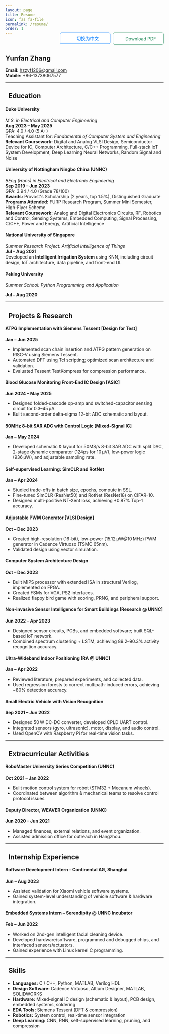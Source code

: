 ```yaml
---
layout: page
title: Resume
icon: fas fa-file
permalink: /resume/
order: 1
---
```


<div style="display: flex; justify-content: flex-end; gap: 0.5rem; margin-top: -1.5rem; margin-bottom: 1rem;">
  <button id="toggle-lang"
          style="width: 160px; height: 36px; font-size: 14px; border: 1px solid #007bff; background: white; color: #007bff; border-radius: 5px; display: flex; align-items: center; justify-content: center; gap: 6px; cursor: pointer;">
    <i class="fas fa-language"></i> &nbsp; <span id="toggle-lang-text">切换为中文</span>
  </button>
  <a href="{{ '/assets/files/resume_cn.pdf' | relative_url }}"
     download
     id="download-btn"
     style="width: 160px; height: 36px; font-size: 14px; border: 1px solid #198754; background: white; color: #198754; border-radius: 5px; display: flex; align-items: center; justify-content: center; gap: 6px; text-decoration: none;">
    <i class="fas fa-file-download"></i> &nbsp; <span id="download-text">Download PDF</span>
  </a>
</div>


<div id="lang-en" markdown="1">

## Yunfan Zhang

**Email:** hzzyf1206@gmail.com  
**Mobile:** +86-13738067577

---

## <i class="fas fa-graduation-cap"></i> &nbsp; **Education**

#### **Duke University**  
*M.S. in Electrical and Computer Engineering*  
**Aug 2023 – May 2025**  
GPA: 4.0 / 4.0 (5 A+)  
Teaching Assistant for: *Fundamental of Computer System and Engineering*  
**Relevant Coursework:** Digital and Analog VLSI Design, Semiconductor Device for IC, Computer Architecture, C/C++ Programming, Full-stack IoT System Development, Deep Learning Neural Networks, Random Signal and Noise

#### **University of Nottingham Ningbo China (UNNC)**  
*BEng (Hons) in Electrical and Electronic Engineering*  
**Sep 2019 – Jun 2023**  
GPA: 3.94 / 4.0 (Grade 78/100)  
**Awards:** Provost's Scholarship (2 years, top 1.5%), Distinguished Graduate  
**Programs Attended:** FURP Research Program, Summer Mini Semester, High-Flyer Scheme  
**Relevant Coursework:** Analog and Digital Electronics Circuits, RF, Robotics and Control, Sensing Systems, Embedded Computing, Signal Processing, C/C++, Power and Energy, Artificial Intelligence

#### **National University of Singapore**  
*Summer Research Project: Artificial Intelligence of Things*  
**Jul – Aug 2021**  
Developed an **Intelligent Irrigation System** using KNN, including circuit design, IoT architecture, data pipeline, and front-end UI.

#### **Peking University**  
*Summer School: Python Programming and Application*  

**Jul – Aug 2020**

---

## <i class="fas fa-flask"></i> &nbsp; **Projects & Research**

#### **ATPG Implementation with Siemens Tessent [Design for Test]** 
**Jan – Jun 2025**  
- Implemented scan chain insertion and ATPG pattern generation on RISC-V using Siemens Tessent.  
- Automated DFT using Tcl scripting; optimized scan architecture and validation.  
- Evaluated Tessent TestKompress for compression performance.

#### **Blood Glucose Monitoring Front-End IC Design [ASIC]**
**Jun 2024 – May 2025**  
- Designed folded-cascode op-amp and switched-capacitor sensing circuit for 0.3–45 μA.  
- Built second-order delta-sigma 12-bit ADC schematic and layout.

#### **50MHz 8-bit SAR ADC with Control Logic [Mixed-Signal IC]**
**Jan – May 2024**  
- Developed schematic & layout for 50MS/s 8-bit SAR ADC with split DAC, 2-stage dynamic comparator (124ps for 10 μV), low-power logic (936 μW), and adjustable sampling rate.

#### **Self-supervised Learning: SimCLR and RotNet**  
**Jan – Apr 2024**  
- Studied trade-offs in batch size, epochs, compute in SSL.  
- Fine-tuned SimCLR (ResNet50) and RotNet (ResNet18) on CIFAR-10.  
- Designed multi-positive NT-Xent loss, achieving +0.87% Top-1 accuracy.

#### **Adjustable PWM Generator [VLSI Design]**
**Oct – Dec 2023**  
- Created high-resolution (16-bit), low-power (15.12 μW@10 MHz) PWM generator in Cadence Virtuoso (TSMC 65nm).  
- Validated design using vector simulation.

#### **Computer System Architecture Design**  
**Oct – Dec 2023**  
- Built MIPS processor with extended ISA in structural Verilog, implemented on FPGA.  
- Created FSMs for VGA, PS2 interfaces.  
- Realized flappy bird game with scoring, PRNG, and peripheral support.

#### **Non-invasive Sensor Intelligence for Smart Buildings [Research @ UNNC]**  
**Jun 2022 – Apr 2023**  
- Designed sensor circuits, PCBs, and embedded software; built SQL-based IoT network.  
- Combined spectrum clustering + LSTM, achieving 89.2–90.3% activity recognition accuracy.

#### **Ultra-Wideband Indoor Positioning [RA @ UNNC]**  
**Jan – Apr 2022**  
- Reviewed literature, prepared experiments, and collected data.  
- Used regression forests to correct multipath-induced errors, achieving ~80% detection accuracy.

#### **Small Electric Vehicle with Vision Recognition**  
**Sep 2021 – Jun 2022**  
- Designed 50 W DC-DC converter, developed CPLD UART control.  
- Integrated sensors (gyro, ultrasonic), motor, display, and audio control.  
- Used OpenCV with Raspberry Pi for real-time vision tasks.

---

## <i class="fas fa-users"></i> &nbsp; **Extracurricular Activities**

#### **RoboMaster University Series Competition (UNNC)**  
**Oct 2021 – Jan 2022**  
- Built motion control system for robot (STM32 + Mecanum wheels).  
- Coordinated between algorithm & mechanical teams to resolve control protocol issues.

#### **Deputy Director, WEAVER Organization (UNNC)**  
**Jun 2020 – Jun 2021**  
- Managed finances, external relations, and event organization.  
- Assisted admission office for outreach in Hangzhou.

---

## <i class="fas fa-briefcase"></i> &nbsp; Internship Experience

#### **Software Development Intern – Continental AG, Shanghai**  
**Jun – Aug 2023**  
- Assisted validation for Xiaomi vehicle software systems.  
- Gained system-level understanding of vehicle software & hardware integration.

#### **Embedded Systems Intern – Serendipity @ UNNC Incubator**  
**Feb – Jun 2022**  
- Worked on 2nd-gen intelligent facial cleaning device.  
- Developed hardware/software, programmed and debugged chips, and interfaced sensors/actuators.  
- Gained experience with Linux kernel C programming.

---

## <i class="fas fa-tools"></i> &nbsp; **Skills**

- **Languages:** C / C++, Python, MATLAB, Verilog HDL  
- **Design Software:** Cadence Virtuoso, Altium Designer, MATLAB, SOLIDWORKS  
- **Hardware:** Mixed-signal IC design (schematic & layout), PCB design, embedded systems, soldering  
- **EDA Tools:** Siemens Tessent (DFT & compression)  
- **Robotics:** System control, real-time sensor integration  
- **Deep Learning:** CNN, RNN, self-supervised learning, pruning, and compression

</div>


<div id="lang-cn" style="display: none;" markdown="1">

## 张云帆

**邮箱：** hzzyf1206@gmail.com  
**电话：** +86-13738067577

---

## <i class="fas fa-graduation-cap"></i> &nbsp; 教育背景

#### **杜克大学（Duke University）**  
*电子与计算机工程硕士*  
**2023年8月 – 2025年5月**  
GPA: 4.0 / 4.0（5门A+）  
担任课程助教：*计算机系统与工程基础*  
**相关课程：** 数字与模拟VLSI设计、半导体器件、计算机体系结构、C/C++编程、全栈物联网系统开发、深度学习、随机信号与噪声

#### **宁波诺丁汉大学（UNNC）**  
*电子与电气工程荣誉学士*  
**2019年9月 – 2023年6月**  
GPA: 3.94 / 4.0（平均分78/100）  
**奖项：** 院长奖学金（两年，前1.5%）、优秀毕业生  
**项目经历：** FURP研究计划、暑期学期、精英项目  
**相关课程：** 模拟与数字电子电路、射频、机器人与控制、传感系统、嵌入式系统、信号处理、C/C++、能源与电力、人工智能

#### **新加坡国立大学（NUS）**  
*暑期研究项目：人工智能物联网*  
**2021年7月 – 2021年8月**  
使用KNN算法开发**智能灌溉系统**，包括电路设计、物联网架构、数据流程及前端界面设计。

#### **北京大学**  
*暑期课程：Python编程与应用*  
**2020年7月 – 2020年8月**

---

## <i class="fas fa-flask"></i> &nbsp; 项目与研究经历

#### **基于Siemens Tessent的ATPG实现 [可测性设计]**  
**2025年1月 – 2025年6月**  
- 在RISC-V平台上实现扫描链插入与ATPG激励生成  
- 编写Tcl脚本实现自动化DFT流程，优化扫描结构与验证  
- 评估Tessent TestKompress的压缩效果

#### **血糖检测前端芯片设计 [ASIC]**  
**2024年6月 – 2025年5月**  
- 设计了折叠共源共栅运放与0.3–45μA范围的开关电容感测电路  
- 完成二阶Δ-Σ 12位ADC的原理图与版图设计

#### **50MHz 8位SAR ADC与控制逻辑 [混合信号IC]**  
**2024年1月 – 2024年5月**  
- 设计了50MS/s 8位SAR ADC，包括分裂式DAC、2级动态比较器（124ps@10μV）、低功耗逻辑（936μW）  
- 支持采样速率可调

#### **自监督学习：SimCLR与RotNet**  
**2024年1月 – 2024年4月**  
- 研究了批次大小、训练周期与计算资源之间的权衡  
- 在CIFAR-10上微调SimCLR（ResNet50）与RotNet（ResNet18）  
- 设计多正样本NT-Xent损失函数，提升Top-1准确率0.87%

#### **可调PWM发生器 [VLSI设计]**  
**2023年10月 – 2023年12月**  
- 在Cadence Virtuoso中设计16位高分辨率低功耗PWM（15.12μW@10MHz，TSMC 65nm）  
- 通过向量仿真验证功能

#### **计算机系统架构设计**  
**2023年10月 – 2023年12月**  
- 使用结构化Verilog构建带扩展指令集的MIPS处理器，并部署至FPGA  
- 编写FSM控制VGA与PS2接口，实现Flappy Bird游戏

#### **智能建筑无创传感器研究 [UNNC科研项目]**  
**2022年6月 – 2023年4月**  
- 设计传感器电路与PCB，开发嵌入式软件并构建基于SQL的物联网系统  
- 利用频谱聚类与LSTM识别活动，准确率89.2–90.3%

#### **超宽带室内定位研究 [UNNC科研助理]**  
**2022年1月 – 2022年4月**  
- 完成文献调研、实验设计与数据采集  
- 利用回归森林校正多径误差，检测准确率约80%

#### **具视觉识别功能的小型电动车**  
**2021年9月 – 2022年6月**  
- 设计50W DC-DC转换器，开发基于CPLD的串口控制  
- 集成陀螺仪、超声波、马达、显示与音频控制  
- 使用树莓派与OpenCV实现实时视觉识别

---

## <i class="fas fa-users"></i> &nbsp; 课外活动

#### **RoboMaster 机器人比赛（UNNC）**  
**2021年10月 – 2022年1月**  
- 基于STM32设计全向轮机器人运动控制系统  
- 在算法与机械团队之间协调通信协议问题

#### **WEAVER组织副主任（UNNC）**  
**2020年6月 – 2021年6月**  
- 负责财务管理、对外交流及活动组织  
- 协助招生办进行杭州地区宣讲与接待

---

## <i class="fas fa-briefcase"></i> &nbsp; 实习经历

#### **软件开发实习生 – 大陆集团（上海）**  
**2023年6月 – 2023年8月**  
- 协助小米汽车软件系统验证  
- 熟悉车辆软件与硬件系统集成流程

#### **嵌入式系统实习生 – Serendipity（UNNC孵化器）**  
**2022年2月 – 2022年6月**  
- 参与第二代智能洁面仪研发  
- 负责软硬件开发、芯片编程与调试、传感器控制  
- 学习Linux内核C语言开发

---

## <i class="fas fa-tools"></i> &nbsp; 技能

- **编程语言：** C / C++、Python、MATLAB、Verilog HDL  
- **设计软件：** Cadence Virtuoso、Altium Designer、MATLAB、SOLIDWORKS  
- **硬件技能：** 混合信号IC设计（原理图与版图）、PCB设计、嵌入式系统、焊接  
- **EDA工具：** Siemens Tessent（DFT与压缩）  
- **机器人技术：** 控制系统设计、传感器集成  
- **深度学习：** CNN、RNN、自监督学习、剪枝与压缩  

</div>

<script>
  const btn = document.getElementById('toggle-lang');
  const en = document.getElementById('lang-en');
  const cn = document.getElementById('lang-cn');

  const langText = document.getElementById('toggle-lang-text');
  const downloadText = document.getElementById('download-text');
  const downloadBtn = document.getElementById('download-btn');

  btn.addEventListener('click', () => {
    const isEnglish = en.style.display !== 'none';
    en.style.display = isEnglish ? 'none' : '';
    cn.style.display = isEnglish ? '' : 'none';

    langText.textContent = isEnglish ? 'Switch to English' : '切换为中文';
    downloadText.textContent = isEnglish ? '下载 PDF 简历' : 'Download PDF';
    downloadBtn.href = isEnglish ? '{{ "/assets/files/resume_cn.pdf" | relative_url }}' : '{{ "/assets/files/resume_en.pdf" | relative_url }}';
  });
</script>


